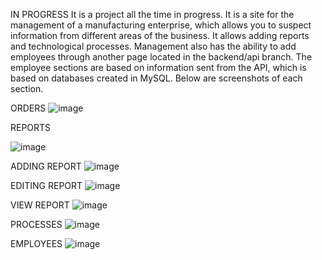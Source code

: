 IN PROGRESS 
It is a project all the time in progress. It is a site for the management of a manufacturing enterprise, which allows you to suspect information from different areas of the business. It allows adding reports and technological processes. Management also has the ability to add employees through another page located in the backend/api branch. The employee sections are based on information sent from the API, which is based on databases created in MySQL. Below are screenshots of each section.

ORDERS
![image](https://user-images.githubusercontent.com/114190309/222274183-eb251f30-3d0f-4a4e-93dc-567edc7977f0.png)

REPORTS 

![image](https://user-images.githubusercontent.com/114190309/222274314-398fc9b7-5c01-4e3e-b240-2c5203c9b1b3.png)

 ADDING REPORT
 ![image](https://user-images.githubusercontent.com/114190309/222274399-297cbb2e-bd81-4abb-b839-de2f348340de.png)
 
        
 EDITING REPORT
  ![image](https://user-images.githubusercontent.com/114190309/222274472-e5488585-f3a0-4b6f-8dfe-b2aaee8e6eec.png)
          
 VIEW REPORT
  ![image](https://user-images.githubusercontent.com/114190309/222274616-2ce6dd70-44e8-49ea-8b55-fee1386a9177.png)
  
 PROCESSES
  ![image](https://user-images.githubusercontent.com/114190309/222274720-827da51c-89f7-4c39-b907-79717a2da09b.png)
          
 EMPLOYEES
  ![image](https://user-images.githubusercontent.com/114190309/222274804-bec3e9c6-380c-43f6-9d8a-c2525475b720.png)


        

        

